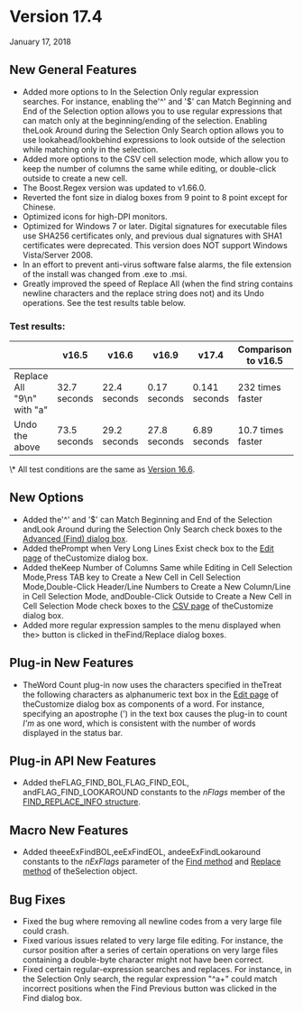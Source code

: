 # Version 17.4

January 17, 2018

## New General Features

- Added more options to In the Selection Only regular expression searches. For instance, enabling the'^' and '$' can Match Beginning and End of the Selection option allows you to use regular expressions that can match only at the beginning/ending of the selection. Enabling theLook Around during the Selection Only Search option allows you to use lookahead/lookbehind expressions to look outside of the selection while matching only in the selection.
- Added more options to the CSV cell selection mode, which allow you to keep the number of columns the same while editing, or double-click outside to create a new cell.
- The Boost.Regex version was updated to v1.66.0.
- Reverted the font size in dialog boxes from 9 point to 8 point except for Chinese.
- Optimized icons for high-DPI monitors.
- Optimized for Windows 7 or later. Digital signatures for executable files use SHA256 certificates only, and previous dual signatures with SHA1 certificates were deprecated. This version does NOT support Windows Vista/Server 2008.
- In an effort to prevent anti-virus software false alarms, the file extension of the install was changed from .exe to .msi.
- Greatly improved the speed of Replace All (when the find string contains newline characters and the replace string does not) and its Undo operations. See the test results table below.

### Test results:

|  | v16.5 | v16.6 | v16.9 | v17.4 | Comparison to v16.5 |
| --- | --- | --- | --- | --- | --- |
| Replace All "9\\n" with "a" | 32.7 seconds | 22.4 seconds | 0.17 seconds | 0.141 seconds | 232 times faster |
| Undo the above | 73.5 seconds | 29.2 seconds | 27.8 seconds | 6.89 seconds | 10.7 times faster |

\\* All test conditions are the same as [Version 16.6](v16_6).

## New Options

- Added the'^' and '$' can Match Beginning and End of the Selection andLook Around during the Selection Only Search check boxes to the [Advanced (Find) dialog box](../dlg/advanced/index).
- Added thePrompt when Very Long Lines Exist check box to the [Edit page](../dlg/customize/edit/index) of theCustomize dialog box.
- Added theKeep Number of Columns Same while Editing in Cell Selection Mode,Press TAB key to Create a New Cell in Cell Selection Mode,Double-Click Header/Line Numbers to Create a New Column/Line in Cell Selection Mode, andDouble-Click Outside to Create a New Cell in Cell Selection Mode check boxes to the [CSV page](../dlg/customize/csv/index) of theCustomize dialog box.
- Added more regular expression samples to the menu displayed when the> button is clicked in theFind/Replace dialog boxes.

## Plug-in New Features

- TheWord Count plug-in now uses the characters specified in theTreat the following characters as alphanumeric text box in the [Edit page](../dlg/customize/edit/index) of theCustomize dialog box as components of a word. For instance, specifying an apostrophe (') in the text box causes the plug-in to count _I'm_ as one word, which is consistent with the number of words displayed in the status bar.

## Plug-in API New Features

- Added theFLAG\_FIND\_BOL,FLAG\_FIND\_EOL, andFLAG\_FIND\_LOOKAROUND constants to the _nFlags_ member of the [FIND\_REPLACE\_INFO structure](../plugin/structure/find_replace_info).

## Macro New Features

- Added theeeExFindBOL,eeExFindEOL, andeeExFindLookaround constants to the _nExFlags_ parameter of the [Find method](../macro/selection/selection_find) and [Replace method](../macro/selection/selection_replace) of theSelection object.

## Bug Fixes

- Fixed the bug where removing all newline codes from a very large file could crash.
- Fixed various issues related to very large file editing. For instance, the cursor position after a series of certain operations on very large files containing a double-byte character might not have been correct.
- Fixed certain regular-expression searches and replaces. For instance, in the Selection Only search, the regular expression "^a+" could match incorrect positions when the Find Previous button was clicked in the Find dialog box.
